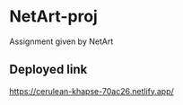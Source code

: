 # NetArt-proj
Assignment given by NetArt

## Deployed link
https://cerulean-khapse-70ac26.netlify.app/

